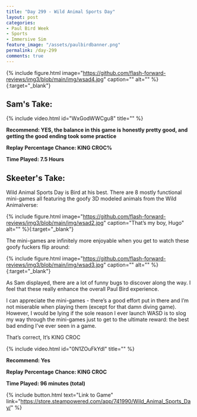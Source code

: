 ```yaml
---
title: "Day 299 - Wild Animal Sports Day"
layout: post
categories:
- Paul Bird Week
- Sports
- Immersive Sim
feature_image: "/assets/paulbirdbanner.png"
permalink: /day-299
comments: true
---
```


{% include figure.html image="https://github.com/flash-forward-reviews/img3/blob/main/img/wsad4.jpg" caption="" alt="" %}{:target="_blank"}
 
## Sam's Take:

{% include video.html id="WxGodWWCgu8" title="" %}
 
**Recommend: YES, the balance in this game is honestly pretty good, and getting the good ending took some practice**

**Replay Percentage Chance: KING CROC%**

**Time Played: 7.5 Hours**

## Skeeter's Take:

Wild Animal Sports Day is Bird at his best. There are 8 mostly functional mini-games all featuring the goofy 3D modeled animals from the Wild Animalverse: 

{% include figure.html image="https://github.com/flash-forward-reviews/img3/blob/main/img/wsad2.jpg" caption="That’s my boy, Hugo" alt="" %}{:target="_blank"}

The mini-games are infinitely more enjoyable when you get to watch these goofy fuckers flip around:

{% include figure.html image="https://github.com/flash-forward-reviews/img3/blob/main/img/wsad3.jpg" caption="" alt="" %}{:target="_blank"}

As Sam displayed, there are a lot of funny bugs to discover along the way. I feel that these really enhance the overall Paul Bird experience. 

I can appreciate the mini-games - there’s a good effort put in there and I’m not miserable when playing them (except for that damn diving game). However, I would be lying if the sole reason I ever launch WASD is to slog my way through the mini-games just to get to the ultimate reward: the best bad ending I’ve ever seen in a game. 

That’s correct, It’s KING CROC

{% include video.html id="0N1ZOuFkYdI" title="" %}

**Recommend: Yes**

**Replay Percentage Chance: KING CROC**

**Time Played: 96 minutes (total)**

{% include button.html text="Link to Game" link="https://store.steampowered.com/app/741990/Wild_Animal_Sports_Day/" %}